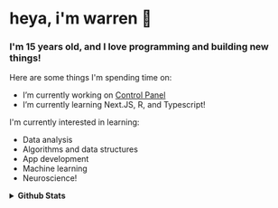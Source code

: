 # heya, i'm warren 👋
### I'm 15 years old, and I love programming and building new things!

Here are some things I'm spending time on:
- I’m currently working on [Control Panel](https://github.com/NebuDev14/Control-Panel)
- I’m currently learning Next.JS, R, and Typescript!

I'm currently interested in learning:
- Data analysis
- Algorithms and data structures
- App development
- Machine learning
- Neuroscience!

<details closed>
<summary> <b>Github Stats</b> </summary>
<table>
<thead>
  <tr>
    <th>GitHub Stats</th>
    <th>Languages</th>
  </tr>
</thead>
<tbody>
  <tr>
    <td> 
   <img 
      align="center" 
      src="https://github-readme-stats.vercel.app/api?username=NebuDev14&show_icons=true&theme=dracula&count_private=true" 
      alt="account stats"
      /> 
   </td>
    <td>
   <img 
      align="center" 
      src="https://github-readme-stats.vercel.app/api/top-langs/?username=NebuDev14&layout=compact&theme=dracula" 
      alt="top languages" />
   </td>
  </tr>
</tbody>
</table>
</details>
